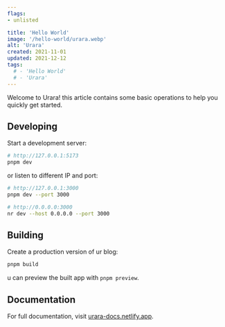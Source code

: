 ```yaml
---
flags:
- unlisted

title: 'Hello World'
image: '/hello-world/urara.webp'
alt: 'Urara'
created: 2021-11-01
updated: 2021-12-12
tags:
  # - 'Hello World'
  # - 'Urara'
---
```


Welcome to Urara! this article contains some basic operations to help you quickly get started.

## Developing

Start a development server:

```bash
# http://127.0.0.1:5173
pnpm dev
```

or listen to different IP and port:

```bash
# http://127.0.0.1:3000
pnpm dev --port 3000

# http://0.0.0.0:3000
nr dev --host 0.0.0.0 --port 3000
```

## Building

Create a production version of ur blog:

```bash
pnpm build
```

u can preview the built app with `pnpm preview`.

## Documentation

For full documentation, visit [urara-docs.netlify.app](https://urara-docs.netlify.app).
